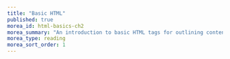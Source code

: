 ```yaml
---
title: "Basic HTML"
published: true
morea_id: html-basics-ch2
morea_summary: "An introduction to basic HTML tags for outlining content and creating links."
morea_type: reading
morea_sort_order: 1
---
```

